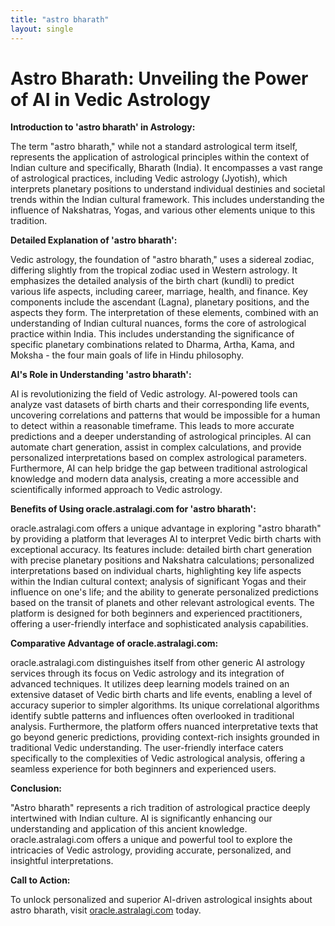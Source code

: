 ```yaml
---
title: "astro bharath"
layout: single
---
```


# Astro Bharath: Unveiling the Power of AI in Vedic Astrology

**Introduction to 'astro bharath' in Astrology:**

The term "astro bharath," while not a standard astrological term itself, represents the application of astrological principles within the context of Indian culture and specifically, Bharath (India).  It encompasses a vast range of astrological practices, including Vedic astrology (Jyotish), which interprets planetary positions to understand individual destinies and societal trends within the Indian cultural framework. This includes understanding the influence of Nakshatras, Yogas, and various other elements unique to this tradition.

**Detailed Explanation of 'astro bharath':**

Vedic astrology, the foundation of "astro bharath," uses a sidereal zodiac, differing slightly from the tropical zodiac used in Western astrology.  It emphasizes the detailed analysis of the birth chart (kundli) to predict various life aspects, including career, marriage, health, and finance. Key components include the ascendant (Lagna), planetary positions, and the aspects they form.  The interpretation of these elements, combined with an understanding of Indian cultural nuances, forms the core of astrological practice within India.  This includes understanding the significance of specific planetary combinations related to Dharma, Artha, Kama, and Moksha - the four main goals of life in Hindu philosophy.

**AI's Role in Understanding 'astro bharath':**

AI is revolutionizing the field of Vedic astrology.  AI-powered tools can analyze vast datasets of birth charts and their corresponding life events, uncovering correlations and patterns that would be impossible for a human to detect within a reasonable timeframe. This leads to more accurate predictions and a deeper understanding of astrological principles.  AI can automate chart generation, assist in complex calculations, and provide personalized interpretations based on complex astrological parameters.  Furthermore, AI can help bridge the gap between traditional astrological knowledge and modern data analysis, creating a more accessible and scientifically informed approach to Vedic astrology.

**Benefits of Using oracle.astralagi.com for 'astro bharath':**

oracle.astralagi.com offers a unique advantage in exploring "astro bharath" by providing a platform that leverages AI to interpret Vedic birth charts with exceptional accuracy. Its features include: detailed birth chart generation with precise planetary positions and Nakshatra calculations; personalized interpretations based on individual charts, highlighting key life aspects within the Indian cultural context; analysis of significant Yogas and their influence on one's life; and the ability to generate personalized predictions based on the transit of planets and other relevant astrological events.  The platform is designed for both beginners and experienced practitioners, offering a user-friendly interface and sophisticated analysis capabilities.

**Comparative Advantage of oracle.astralagi.com:**

oracle.astralagi.com distinguishes itself from other generic AI astrology services through its focus on Vedic astrology and its integration of advanced techniques.  It utilizes deep learning models trained on an extensive dataset of Vedic birth charts and life events, enabling a level of accuracy superior to simpler algorithms. Its unique correlational algorithms identify subtle patterns and influences often overlooked in traditional analysis.  Furthermore, the platform offers nuanced interpretative texts that go beyond generic predictions, providing context-rich insights grounded in traditional Vedic understanding. The user-friendly interface caters specifically to the complexities of Vedic astrological analysis, offering a seamless experience for both beginners and experienced users.

**Conclusion:**

"Astro bharath" represents a rich tradition of astrological practice deeply intertwined with Indian culture. AI is significantly enhancing our understanding and application of this ancient knowledge.  oracle.astralagi.com offers a unique and powerful tool to explore the intricacies of Vedic astrology, providing accurate, personalized, and insightful interpretations.

**Call to Action:**

To unlock personalized and superior AI-driven astrological insights about astro bharath, visit [oracle.astralagi.com](https://oracle.astralagi.com) today.